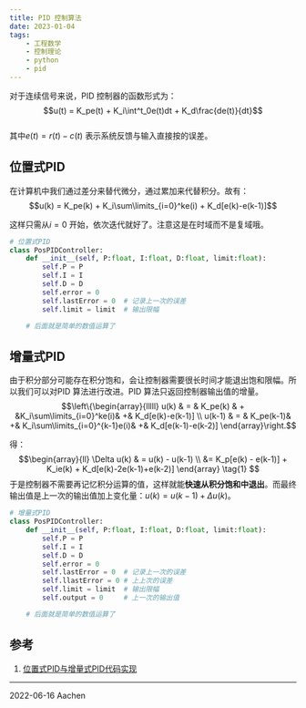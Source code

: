 ```yaml
---
title: PID 控制算法  
date: 2023-01-04   
tags:   
    - 工程数学  
    - 控制理论
    - python  
    - pid
---   
```


对于连续信号来说，PID 控制器的函数形式为：  
$$u(t) = K_pe(t) + K_i\int^t_0e(t)dt + K_d\frac{de(t)}{dt}$$  
其中$e(t) = r(t) - c(t)$ 表示系统反馈与输入直接按的误差。 
<!-- more -->

## 位置式PID    
在计算机中我们通过差分来替代微分，通过累加来代替积分。故有：  
$$u(k) = K_pe(k) + K_i\sum\limits_{i=0}^ke(i) + K_d[e(k)-e(k-1)]$$  

这样只需从$i=0$ 开始，依次迭代就好了。注意这是在时域而不是复域哦。  

```python
# 位置式PID  
class PosPIDController:  
    def __init__(self, P:float, I:float, D:float, limit:float):
        self.P = P
        self.I = I
        self.D = D
        self.error = 0
        self.lastError = 0  # 记录上一次的误差
        self.limit = limit  # 输出限幅

    # 后面就是简单的数值运算了
```  

## 增量式PID  
由于积分部分可能存在积分饱和，会让控制器需要很长时间才能退出饱和限幅。所以我们可以对PID 算法进行改进。PID 算法只返回控制器输出值的增量。  
$$\left\{\begin{array}{lllll}
    u(k) & = & K_pe(k) & + &K_i\sum\limits_{i=0}^ke(i)& +& K_d[e(k)-e(k-1)] \\
    u(k-1) & = & K_pe(k-1)& +& K_i\sum\limits_{i=0}^{k-1}e(i)& +& K_d[e(k-1)-e(k-2)] 
\end{array}\right.$$

得：
$$\begin{array}{ll}
    \Delta u(k) & =  u(k) - u(k-1) \\
    &= K_p[e(k) - e(k-1)] + K_ie(k) + K_d[e(k)-2e(k-1)+e(k-2)]
\end{array} \tag{1}
$$
于是控制器不需要再记忆积分运算的值，这样就能**快速从积分饱和中退出**。而最终输出值是上一次的输出值加上变化量：$u(k) = u(k-1) + \Delta u(k)$。  

```python
# 增量式PID  
class PosPIDController:  
    def __init__(self, P:float, I:float, D:float, limit:float):
        self.P = P
        self.I = I
        self.D = D
        self.error = 0
        self.lastError = 0  # 记录上一次的误差
        self.llastError = 0 # 上上次的误差
        self.limit = limit  # 输出限幅
        self.output = 0     # 上一次的输出值

    # 后面就是简单的数值运算了
```  

## 参考  
1. [位置式PID与增量式PID代码实现](https://blog.csdn.net/qq_43571752/article/details/120895749)  

-----  
2022-06-16 Aachen  